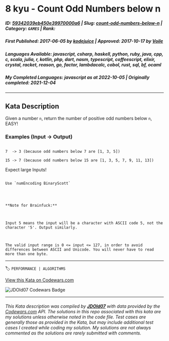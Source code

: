 # 8 kyu - Count Odd Numbers below n

##### **ID**: [59342039eb450e39970000a6](https://www.codewars.com/kata/59342039eb450e39970000a6) | **Slug**: [count-odd-numbers-below-n](https://www.codewars.com/kata/59342039eb450e39970000a6) | **Category**: `GAMES` | **Rank**: <span style="color:white">8 kyu</span>

##### **First Published**: 2017-06-05 ***by*** [kodejuice](https://www.codewars.com/users/kodejuice) | **Approved**: 2017-10-17 ***by*** [Voile](https://www.codewars.com/users/Voile)

##### **Languages Available**: javascript, csharp, haskell, python, ruby, java, cpp, c, scala, julia, r, kotlin, php, dart, nasm, typescript, coffeescript, elixir, crystal, racket, reason, go, factor, lambdacalc, cobol, rust, sql, bf, ocaml

##### **My Completed Languages**: javascript ***as at*** 2022-10-05 | **Originally completed**: 2021-12-04

---

## Kata Description


Given a number `n`, return the number of positive odd numbers below `n`, EASY!



### Examples (Input -> Output)

```

7  -> 3 (because odd numbers below 7 are [1, 3, 5])

15 -> 7 (because odd numbers below 15 are [1, 3, 5, 7, 9, 11, 13])

```



Expect large Inputs!



~~~if:lambdacalc

Use `numEncoding BinaryScott`

~~~

~~~if:bf



**Note for Brainfuck:**



Input 5 means the input will be a character with ASCII code 5, not the character '5'. Output similarly.



The valid input range is 0 <= input <= 127, in order to avoid differences between ASCII and Unicode. You will never have to read more than one byte.

~~~



---


🏷 `PERFORMANCE | ALGORITHMS`


[View this Kata on Codewars.com](https://www.codewars.com/kata/59342039eb450e39970000a6)

![](https://www.codewars.com/users/jdold07/badges/large "JDOld07 Codewars Badge")

---

###### *This Kata description was compiled by [**JDOld07**](https://tpstech.dev) with data provided by the [Codewars.com](https://www.codewars.com) API.  The solutions in this repo associated with this kata are my solutions unless otherwise noted in the code file.  Test cases are generally those as provided in the Kata, but may include additional test cases I created while coding my solution.  My solutions are not always commented as the solutions are rarely submitted with comments.*
